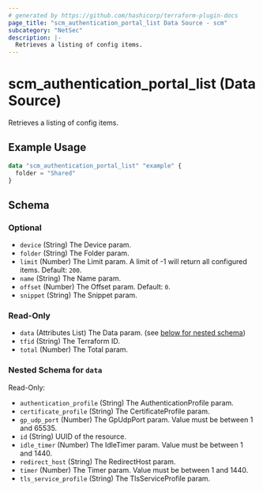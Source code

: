 ```yaml
---
# generated by https://github.com/hashicorp/terraform-plugin-docs
page_title: "scm_authentication_portal_list Data Source - scm"
subcategory: "NetSec"
description: |-
  Retrieves a listing of config items.
---
```


# scm_authentication_portal_list (Data Source)

Retrieves a listing of config items.

## Example Usage

```terraform
data "scm_authentication_portal_list" "example" {
  folder = "Shared"
}
```

<!-- schema generated by tfplugindocs -->
## Schema

### Optional

- `device` (String) The Device param.
- `folder` (String) The Folder param.
- `limit` (Number) The Limit param. A limit of -1 will return all configured items. Default: `200`.
- `name` (String) The Name param.
- `offset` (Number) The Offset param. Default: `0`.
- `snippet` (String) The Snippet param.

### Read-Only

- `data` (Attributes List) The Data param. (see [below for nested schema](#nestedatt--data))
- `tfid` (String) The Terraform ID.
- `total` (Number) The Total param.

<a id="nestedatt--data"></a>
### Nested Schema for `data`

Read-Only:

- `authentication_profile` (String) The AuthenticationProfile param.
- `certificate_profile` (String) The CertificateProfile param.
- `gp_udp_port` (Number) The GpUdpPort param. Value must be between 1 and 65535.
- `id` (String) UUID of the resource.
- `idle_timer` (Number) The IdleTimer param. Value must be between 1 and 1440.
- `redirect_host` (String) The RedirectHost param.
- `timer` (Number) The Timer param. Value must be between 1 and 1440.
- `tls_service_profile` (String) The TlsServiceProfile param.
